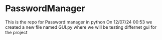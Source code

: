 # PasswordManager
This is the repo for Password manager in python
On 12/07/24 00:53 we created a new file named GUI.py where we will be testing differnet gui for the project